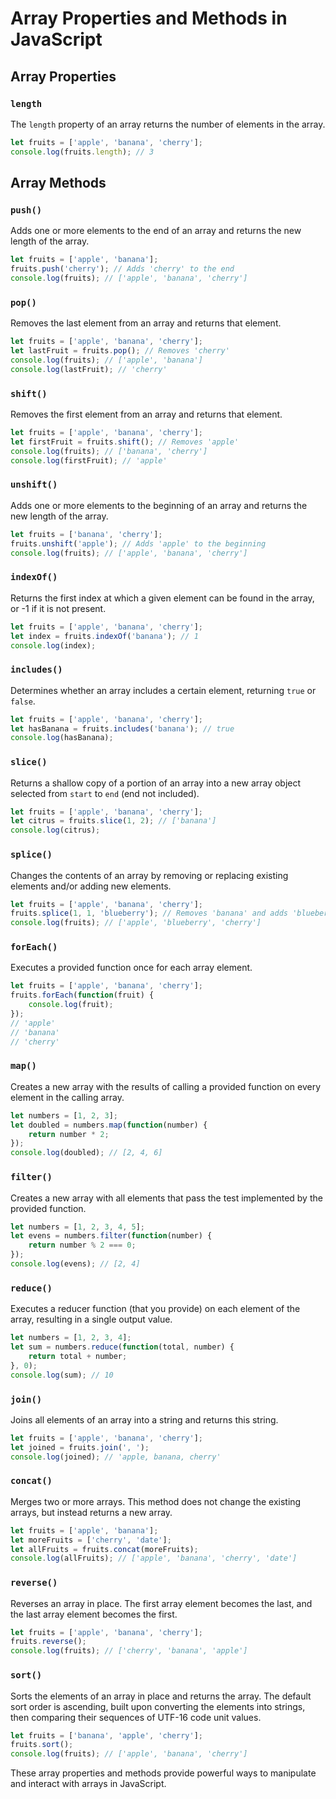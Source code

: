 

# Array Properties and Methods in JavaScript

## Array Properties

### `length`
The `length` property of an array returns the number of elements in the array.

```javascript
let fruits = ['apple', 'banana', 'cherry'];
console.log(fruits.length); // 3
```

## Array Methods

### `push()`
Adds one or more elements to the end of an array and returns the new length of the array.

```javascript
let fruits = ['apple', 'banana'];
fruits.push('cherry'); // Adds 'cherry' to the end
console.log(fruits); // ['apple', 'banana', 'cherry']
```

### `pop()`
Removes the last element from an array and returns that element.

```javascript
let fruits = ['apple', 'banana', 'cherry'];
let lastFruit = fruits.pop(); // Removes 'cherry'
console.log(fruits); // ['apple', 'banana']
console.log(lastFruit); // 'cherry'
```

### `shift()`
Removes the first element from an array and returns that element.

```javascript
let fruits = ['apple', 'banana', 'cherry'];
let firstFruit = fruits.shift(); // Removes 'apple'
console.log(fruits); // ['banana', 'cherry']
console.log(firstFruit); // 'apple'
```

### `unshift()`
Adds one or more elements to the beginning of an array and returns the new length of the array.

```javascript
let fruits = ['banana', 'cherry'];
fruits.unshift('apple'); // Adds 'apple' to the beginning
console.log(fruits); // ['apple', 'banana', 'cherry']
```

### `indexOf()`
Returns the first index at which a given element can be found in the array, or -1 if it is not present.

```javascript
let fruits = ['apple', 'banana', 'cherry'];
let index = fruits.indexOf('banana'); // 1
console.log(index);
```

### `includes()`
Determines whether an array includes a certain element, returning `true` or `false`.

```javascript
let fruits = ['apple', 'banana', 'cherry'];
let hasBanana = fruits.includes('banana'); // true
console.log(hasBanana);
```

### `slice()`
Returns a shallow copy of a portion of an array into a new array object selected from `start` to `end` (end not included).

```javascript
let fruits = ['apple', 'banana', 'cherry'];
let citrus = fruits.slice(1, 2); // ['banana']
console.log(citrus);
```

### `splice()`
Changes the contents of an array by removing or replacing existing elements and/or adding new elements.

```javascript
let fruits = ['apple', 'banana', 'cherry'];
fruits.splice(1, 1, 'blueberry'); // Removes 'banana' and adds 'blueberry'
console.log(fruits); // ['apple', 'blueberry', 'cherry']
```

### `forEach()`
Executes a provided function once for each array element.

```javascript
let fruits = ['apple', 'banana', 'cherry'];
fruits.forEach(function(fruit) {
    console.log(fruit);
});
// 'apple'
// 'banana'
// 'cherry'
```

### `map()`
Creates a new array with the results of calling a provided function on every element in the calling array.

```javascript
let numbers = [1, 2, 3];
let doubled = numbers.map(function(number) {
    return number * 2;
});
console.log(doubled); // [2, 4, 6]
```

### `filter()`
Creates a new array with all elements that pass the test implemented by the provided function.

```javascript
let numbers = [1, 2, 3, 4, 5];
let evens = numbers.filter(function(number) {
    return number % 2 === 0;
});
console.log(evens); // [2, 4]
```

### `reduce()`
Executes a reducer function (that you provide) on each element of the array, resulting in a single output value.

```javascript
let numbers = [1, 2, 3, 4];
let sum = numbers.reduce(function(total, number) {
    return total + number;
}, 0);
console.log(sum); // 10
```

### `join()`
Joins all elements of an array into a string and returns this string.

```javascript
let fruits = ['apple', 'banana', 'cherry'];
let joined = fruits.join(', ');
console.log(joined); // 'apple, banana, cherry'
```

### `concat()`
Merges two or more arrays. This method does not change the existing arrays, but instead returns a new array.

```javascript
let fruits = ['apple', 'banana'];
let moreFruits = ['cherry', 'date'];
let allFruits = fruits.concat(moreFruits);
console.log(allFruits); // ['apple', 'banana', 'cherry', 'date']
```

### `reverse()`
Reverses an array in place. The first array element becomes the last, and the last array element becomes the first.

```javascript
let fruits = ['apple', 'banana', 'cherry'];
fruits.reverse();
console.log(fruits); // ['cherry', 'banana', 'apple']
```

### `sort()`
Sorts the elements of an array in place and returns the array. The default sort order is ascending, built upon converting the elements into strings, then comparing their sequences of UTF-16 code unit values.

```javascript
let fruits = ['banana', 'apple', 'cherry'];
fruits.sort();
console.log(fruits); // ['apple', 'banana', 'cherry']
```

These array properties and methods provide powerful ways to manipulate and interact with arrays in JavaScript.
```